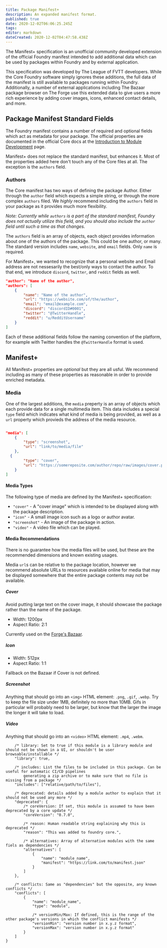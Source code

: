 ```yaml
---
title: Package Manifest+
description: An expanded manifest format.
published: true
date: 2020-12-02T06:06:25.245Z
tags: 
editor: markdown
dateCreated: 2020-12-02T04:47:58.438Z
---
```


The Manifest+ specification is an unofficial community developed extension of the official Foundry manifest intended to add additional data which can be used by packages within Foundry and by external application.

This specification was developed by The League of FVTT developers. While the Core Foundry software simply ignores these additions, the full data of the manifest is still available to packages running within Foundry. Additionally, a number of external applications including The Bazaar package browser on The Forge use this extended data to give users a more rich experience by adding cover images, icons, enhanced contact details, and more.

## Package Manifest Standard Fields
The Foundry manifest contains a number of required and optional fields which act as metadata for your package. The official properties are documented in the official Core docs at the [Introduction to Module Development](https://foundryvtt.com/article/module-development/) page.

Manifest+ does not replace the standard manifest, but enhances it. Most of the properties added here don't touch any of the Core files at all. The exception is the `authors` field.

### Authors

The Core manifest has two ways of defining the package Author. Either through the `author` field which expects a simple string, or through the more complex `authors` filed. We *highly* recommend including the `authors` field in your package as it provides much more flexibility.

*Note: Currently while `authors` is a part of the standard manifest, Foundry does not actually utilize this field, and you should also include the `author` field until such a time as that changes.*

The `authors` field is an array of objects, each object provides information about one of the authors of the package. This could be one author, or many. The standard version includes `name`, `website`, and `email` fields. Only `name` is required.

For Manifest+, we wanted to recognize that a personal website and Email address are not nessesarily the best/only ways to contact the author. To that end, we introduce `discord`, `twitter`, and `reddit` fields as well.

```json
"author": "Name of the author",
"authors": [
	{
		"name": "Name of the author",
		"url": "https://website.com/of/the/author",
		"email": "email@example.com",
		"discord": "discordID#0001",
		"twitter": "@TwitterHandle",
		"reddit": "u/RedditUsername"
	}
]
```
Each of these additional fields follow the naming convention of the platform, for example with Twitter handles the `@TwitterHandle` format is used.

## Manifest+

All Manifest+ properties are *optional* but they are all usful. We recommend including as many of these properties as reasonable in order to provide enriched metadata.

### Media
One of the largest additions, the `media` preperty is an array of objects which each provide data for a single multimedia item. This data includes a special `type` field which indicates what kind of media is being provided, as well as a `url` property which provieds the address of the media resource.

```json

"media": [
	{
		"type": "screenshot",
		"url": "link/to/media/file"
	},
  {
		"type": "cover",
		"url": "https://somereposite.com/author/repo/raw/images/cover.png"
	}
]
```

#### Media Types
The following type of media are defined by the Manifest+ specification:
- `"cover"` - A "cover image" which is intended to be displayed along with the package description.
- `"icon"` - A small image icon such as a logo or author avatar.
- `"screenshot"` - An image of the package in action.
- `"video"` - A video file which can be played.

#### Media Recommendations
There is no guarantee how the media files will be used, but these are the recommended dimensions and known existing usages.

Media `url`s can be relative to the package location, however we recommend absolute URLs to resources available online for media that may be displayed somewhere that the entire package contents may not be available.

##### Cover
Avoid putting large text on the cover image, it should showcase the package rather than the name of the package.

- Width: 1200px
- Aspect Ratio: 2:1

Currently used on the [Forge's Bazaar](https://forge-vtt.com/bazaar).

##### Icon
- Width: 512px
- Aspect Ratio: 1:1

Fallback on the Bazaar if Cover is not defined.

##### Screenshot
Anything that should go into an `<img>` HTML element: `.png`, `.gif`, `.webp`. Try to keep the file size under 1MB, definitely no more than 10MB. Gifs in particular will probably need to be larger, but know that the larger the image the longer it will take to load.

##### Video
Anything that should go into an `<video>` HTML element: `.mp4`, `.webm`.
```
	/* library: Set to true if this module is a library module and should not be shown in a UI, or shouldn't be user browsable/installable */
	"library": true,

	/* includes: List the files to be included in this package. Can be useful for automatic CI/CD pipelines 
		generating a zip archive or to make sure that no file is missing from a package */
	"includes": ["relative/path/to/files"],

	/* deprecated: details added by a module author to explain that it should not be used any more */
	"deprecated": {
		/* coreVersion: If set, this module is assumed to have been deprecated by a core update */
		"coreVersion": "0.7.0",

		/* reason: Human readable string explaining why this is deprecated */
		"reason": "This was added to foundry core.",

		/* alternatives: Array of alternative modules with the same fiels as dependencies */
		"alternatives": [
			{
				"name": "module_name",
				"manifest": "https://link.com/to/manifest.json"
			}
		]
	},

	/* conflicts: Same as "dependencies" but the opposite, any known conflicts */
	"conflicts": [
		{
			"name": "module_name",
			"type": "module",
			
			/* versionMin/Max: If defined, this is the range of the other package's versions in which the conflict manifests */
			"versionMin": "version number in x.y.z format",
			"versionMax": "version number in x.y.z format"
		}
	]
}
```



